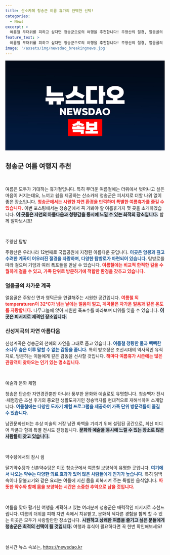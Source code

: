 ```yaml
---
title: 산소카페 청송군 여름 휴가의 완벽한 선택!
categories:
  - News
excerpt: >
  여름철 무더위를 피하고 싶다면 청송군으로의 여행을 추천합니다! 주왕산의 절경, 얼음골의 시원함, 신성계곡의 힐링까지, 다양한 자연 명소와 문화 체험이 가득한 청송에서 잊지 못할 여름을 만끽하세요!
feature_text: >
  여름철 무더위를 피하고 싶다면 청송군으로의 여행을 추천합니다! 주왕산의 절경, 얼음골의 시원함, 신성계곡의 힐링까지, 다양한 자연 명소와 문화 체험이 가득한 청송에서 잊지 못할 여름을 만끽하세요!
image: '/assets/img/newsdao_breakingnews.jpg'
---
```


<p><img src="/assets/img/newsdao_breakingnews.jpg" alt="pcversion 속보" /></p>

<h2 data-ke-size="size26">청송군 여름 여행지 추천</h2>

<p data-ke-size="size16">&nbsp;</p>

<p>여름은 모두가 기대하는 휴가철입니다. 특히 무더운 여름철에는 더위에서 벗어나고 싶은 마음이 커지는데요, 느끼고 쉼을 제공하는 산소카페 청송군은 피서지로 더할 나위 없이 좋은 장소입니다. <b><span style="color: #ee2323;">청송군에서는 시원한 자연 환경을 만끽하며 특별한 여름휴가를 즐길 수 있습니다.</span></b> 이번 포스팅에서는 청송군에서 꼭 가봐야 할 여름휴가지 몇 곳을 소개하겠습니다. <b><span style="background-color: #21538527;">이 곳들은 자연의 아름다움과 청량감을 동시에 느낄 수 있는 최적의 장소입니다.</span></b> 함께 알아보시죠!</p>

<p data-ke-size="size16">&nbsp;</p>

<p>주왕산 탐방</p>

<p>주왕산은 우리나라 12번째로 국립공원에 지정된 아름다운 곳입니다. <b><span style="color: #1a5490;">이곳은 암봉과 깊고 수려한 계곡이 어우러진 절경을 자랑하며, 다양한 탐방로가 마련되어 있습니다.</span></b> 탐방로를 따라 걸으며 기암과 여러 폭포들을 만날 수 있습니다. <b><span style="color: #ee2323;">여름철에는 비교적 한적한 길을 수월하게 걸을 수 있고, 가족 단위로 방문하기에 적합한 환경을 갖추고 있습니다.</span></b></p>

<h3 data-ke-size="size20">얼음골의 차가운 계곡</h3>

<p>얼음골은 주왕산 면과 영덕군을 연결해주는 시원한 공간입니다. <b><span style="color: #ee2323;">여름철 외 temperaturen이 32°C가 넘는 날에는 얼음이 얼고, 계곡물은 차가운 얼음과 같은 온도를 자랑합니다.</span></b> 나무그늘에 앉아 시원한 폭포수를 바라보며 더위를 잊을 수 있습니다. <b><span style="background-color: #21538527;">이곳은 피서지로 제격인 장소입니다.</span></b></p>

<h3 data-ke-size="size20">신성계곡의 자연 아름다움</h3>

<p>신성계곡은 청송군의 천혜의 자연을 그대로 품고 있습니다. <b><span style="color: #1a5490;">여름철 청량한 물과 빽빽한 소나무 숲은 이루 말할 수 없는 감동을 줍니다.</span></b> 특히 방호정은 조선시대의 역사적인 유적지로, 방문하는 이들에게 깊은 감동을 선사할 것입니다. <b><span style="color: #ee2323;">해마다 여름휴가 시즌에는 많은 관광객이 찾아오는 인기 있는 명소입니다.</span></b></p>

<p data-ke-size="size16">&nbsp;</p>

<p>예술과 문화 체험</p>

<p>청송은 단순한 자연경관뿐만 아니라 풍부한 문화와 예술로도 유명합니다. 청송백자 전시·체험장은 조선 후기의 중요한 생활도자기인 청송백자를 현대적으로 재해석하여 소개합니다. <b><span style="color: #1a5490;">여름철에는 다양한 도자기 체험 프로그램을 제공하여 가족 단위 방문객들이 즐길 수 있습니다.</span></b> </p>

<p>남관문화센터는 추상 미술의 거장 남관 화백을 기리기 위해 설립된 공간으로, 최신 미디어 작품과 함께 특별 전시도 진행됩니다. <b><span style="background-color: #21538527;">문화와 예술을 동시에 느낄 수 있는 장소로 많은 사람들이 찾고 있습니다.</span></b></p>

<p data-ke-size="size16">&nbsp;</p>

<p>약수탕에서의 잠시 쉼</p>

<p>달기약수탕과 신촌약수탕은 이곳 청송군에서 여름철 보양식이 유명한 곳입니다. <b><span style="color: #1a5490;">여기에서 나오는 약수는 다양한 의료 효과가 있어 많은 사람들에게 인기가 높습니다.</span></b> 특히 닭백숙이나 닭불고기와 같은 요리는 여름에 지친 몸을 회복시켜 주는 특별한 음식입니다. <b><span style="color: #ee2323;">따뜻한 약수와 함께 몸을 보양하는 시간은 소중한 추억으로 남을 것입니다.</span></b></p>

<p data-ke-size="size16">&nbsp;</p>

<p>여름을 맞아 활기찬 여행을 계획하고 있는 여러분께 청송군은 매력적인 피서지로 추천드립니다. 여름의 더위를 피해 자연 속에서 치유받고, 문화적 색다른 경험을 함께 할 수 있는 이곳은 모두가 사랑할만한 장소입니다. <b><span style="background-color: #21538527;">시원하고 상쾌한 여름을 즐기고 싶은 분들에게 청송군은 최적의 선택이 될 것입니다.</span></b> 여행과 휴식이 필요하다면 꼭 한번 확인해보세요!</p>

<p data-ke-size="size16">&nbsp;</p>
실시간 뉴스 속보는, <a href="https://newsdao.kr" rel="dofollow">https://newsdao.kr</a>


